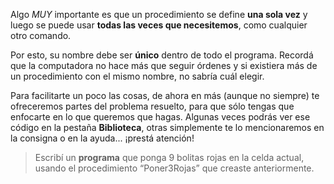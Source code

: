 Algo _MUY_ importante es que un procedimiento se define **una sola vez** y luego se puede usar **todas las veces que necesitemos**, como cualquier otro comando. 

Por esto, su nombre debe ser **único** dentro de todo el programa. Recordá que la computadora no hace más que seguir órdenes y si existiera más de un procedimiento con el mismo nombre, no sabría cuál elegir.

Para facilitarte un poco las cosas, de ahora en más (aunque no siempre) te ofreceremos partes del problema resuelto, para que sólo tengas que enfocarte en lo que queremos que hagas. Algunas veces podrás ver ese código en la pestaña **Biblioteca**, otras simplemente te lo mencionaremos en la consigna o en la ayuda... ¡prestá atención!

> Escribí un **programa** que ponga 9 bolitas rojas en la celda actual, usando el procedimiento “Poner3Rojas” que creaste anteriormente.